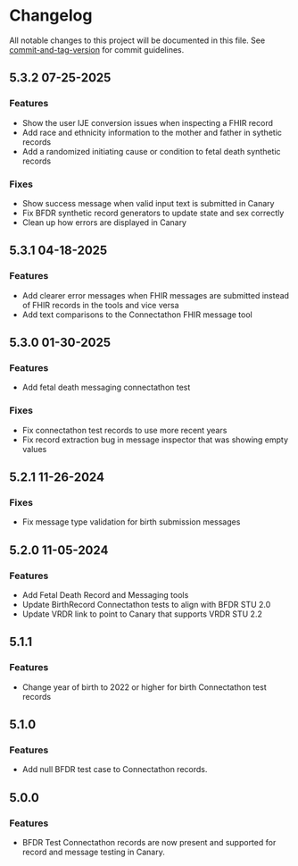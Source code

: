 # Changelog

All notable changes to this project will be documented in this file. See [commit-and-tag-version](https://github.com/absolute-version/commit-and-tag-version) for commit guidelines.

<a name="5.3.2"></a> 
## 5.3.2 07-25-2025

### Features
* Show the user IJE conversion issues when inspecting a FHIR record
* Add race and ethnicity information to the mother and father in sythetic records
* Add a randomized initiating cause or condition to fetal death synthetic records

### Fixes
* Show success message when valid input text is submitted in Canary
* Fix BFDR synthetic record generators to update state and sex correctly
* Clean up how errors are displayed in Canary

<a name="5.3.1"></a> 
## 5.3.1 04-18-2025

### Features
* Add clearer error messages when FHIR messages are submitted instead of FHIR records in the tools and vice versa
* Add text comparisons to the Connectathon FHIR message tool

<a name="5.3.0"></a> 
## 5.3.0 01-30-2025

### Features
* Add fetal death messaging connectathon test

### Fixes
* Fix connectathon test records to use more recent years
* Fix record extraction bug in message inspector that was showing empty values

<a name="5.2.1"></a> 
## 5.2.1 11-26-2024

### Fixes
* Fix message type validation for birth submission messages

<a name="5.2.0"></a>
## 5.2.0 11-05-2024

### Features
* Add Fetal Death Record and Messaging tools
* Update BirthRecord Connectathon tests to align with BFDR STU 2.0
* Update VRDR link to point to Canary that supports VRDR STU 2.2

<a name="5.1.1"></a>
## 5.1.1

### Features
* Change year of birth to 2022 or higher for birth Connectathon test records

<a name="5.1.0"></a>
## 5.1.0

### Features
* Add null BFDR test case to Connectathon records.

<a name="5.0.0"></a>
## 5.0.0

### Features
* BFDR Test Connectathon records are now present and supported for record and message testing in Canary.